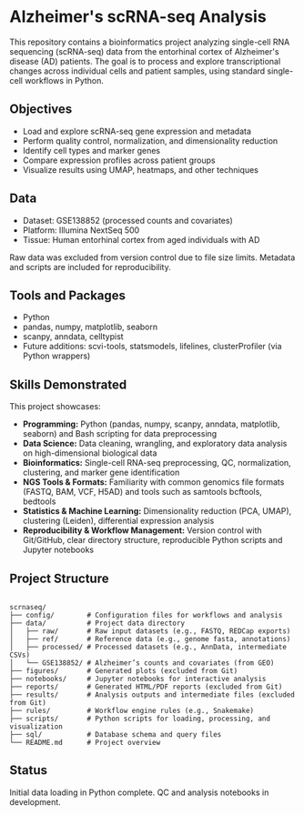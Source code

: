 # Alzheimer's scRNA-seq Analysis

This repository contains a bioinformatics project analyzing single-cell RNA sequencing (scRNA-seq) data from the entorhinal cortex of Alzheimer's disease (AD) patients. The goal is to process and explore transcriptional changes across individual cells and patient samples, using standard single-cell workflows in Python.

## Objectives

- Load and explore scRNA-seq gene expression and metadata
- Perform quality control, normalization, and dimensionality reduction
- Identify cell types and marker genes
- Compare expression profiles across patient groups
- Visualize results using UMAP, heatmaps, and other techniques

## Data

- Dataset: GSE138852 (processed counts and covariates)
- Platform: Illumina NextSeq 500
- Tissue: Human entorhinal cortex from aged individuals with AD

Raw data was excluded from version control due to file size limits. Metadata and scripts are included for reproducibility.

## Tools and Packages

- Python
- pandas, numpy, matplotlib, seaborn
- scanpy, anndata, celltypist
- Future additions: scvi-tools, statsmodels, lifelines, clusterProfiler (via Python wrappers)

## Skills Demonstrated

This project showcases:

- **Programming:** Python (pandas, numpy, scanpy, anndata, matplotlib, seaborn) and Bash scripting for data preprocessing
- **Data Science:** Data cleaning, wrangling, and exploratory data analysis on high-dimensional biological data
- **Bioinformatics:** Single-cell RNA-seq preprocessing, QC, normalization, clustering, and marker gene identification
- **NGS Tools & Formats:** Familiarity with common genomics file formats (FASTQ, BAM, VCF, H5AD) and tools such as samtools bcftools, bedtools
- **Statistics & Machine Learning:** Dimensionality reduction (PCA, UMAP), clustering (Leiden), differential expression analysis
- **Reproducibility & Workflow Management:** Version control with Git/GitHub, clear directory structure, reproducible Python scripts and Jupyter notebooks

## Project Structure

```

scrnaseq/
├── config/        # Configuration files for workflows and analysis
├── data/          # Project data directory
│   ├── raw/       # Raw input datasets (e.g., FASTQ, REDCap exports)
│   ├── ref/       # Reference data (e.g., genome fasta, annotations)
│   ├── processed/ # Processed datasets (e.g., AnnData, intermediate CSVs)
│   └── GSE138852/ # Alzheimer’s counts and covariates (from GEO)
├── figures/       # Generated plots (excluded from Git)
├── notebooks/     # Jupyter notebooks for interactive analysis
├── reports/       # Generated HTML/PDF reports (excluded from Git)
├── results/       # Analysis outputs and intermediate files (excluded from Git)
├── rules/         # Workflow engine rules (e.g., Snakemake)
├── scripts/       # Python scripts for loading, processing, and visualization
├── sql/           # Database schema and query files
└── README.md      # Project overview
```

## Status

Initial data loading in Python complete. QC and analysis notebooks in development.